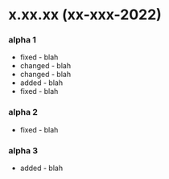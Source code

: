﻿# x.xx.xx (xx-xxx-2022)

### alpha 1
 - fixed - blah
 - changed - blah
 - changed - blah
 - added - blah
 - fixed - blah

### alpha 2
 - fixed - blah

### alpha 3
 - added - blah
